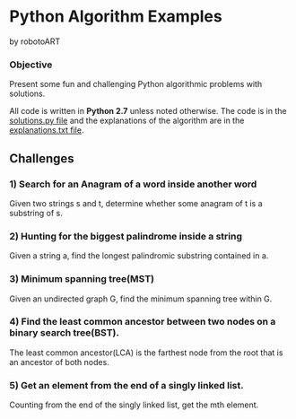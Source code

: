 # Python Algorithm Examples
by robotoART

### Objective
Present some fun and challenging Python algorithmic problems with solutions.

All code is written in **Python 2.7** unless noted otherwise. The code is in the [solutions.py file](https://github.com/robotoART/PythonAlgorithmExamples/blob/master/solutions.py) and the explanations of the algorithm are in the [explanations.txt file](https://github.com/robotoART/PythonAlgorithmExamples/blob/master/explanations.txt).

## Challenges

### 1) Search for an Anagram of a word inside another word
Given two strings s and t, determine whether some anagram of t is a substring
of s.

### 2) Hunting for the biggest palindrome inside a string
Given a string a, find the longest palindromic substring contained in a.

### 3) Minimum spanning tree(MST)
Given an undirected graph G, find the minimum spanning tree within G.

### 4) Find the least common ancestor between two nodes on a binary search tree(BST).
The least common ancestor(LCA) is the farthest node from the root that is an
ancestor of both nodes.

### 5) Get an element from the end of a singly linked list.
Counting from the end of the singly linked list, get the mth element.
